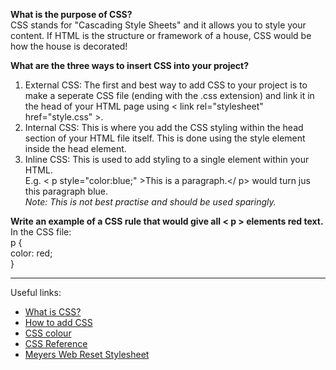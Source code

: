 **What is the purpose of CSS?**  
CSS stands for "Cascading Style Sheets" and it allows you to style your content. If HTML is the structure or framework of a house, CSS would be how the house is decorated!

**What are the three ways to insert CSS into your project?**  
1. External CSS: The first and best way to add CSS to your project is to make a seperate CSS file (ending with the .css extension) and link it in the head of your HTML page using < link rel="stylesheet" href="style.css" >.
2. Internal CSS: This is where you add the CSS styling within the head section of your HTML file itself. This is done using the style element inside the head element.
3. Inline CSS: This is used to add styling to a single element within your HTML.   
E.g. < p style="color:blue;" >This is a paragraph.</ p> would turn jus this paragraph blue.  
*Note: This is not best practise and should be used sparingly.*

**Write an example of a CSS rule that would give all < p > elements red text.**  
In the CSS file:  
p {  
    color: red;  
}

---

Useful links:  
- [What is CSS?](https://developer.mozilla.org/en-US/docs/Learn/CSS/First_steps/What_is_CSS)
- [How to add CSS](https://www.w3schools.com/css/css_howto.asp)
- [CSS colour](https://www.w3schools.com/cssref/pr_text_color.php)
- [CSS Reference](https://developer.mozilla.org/en-US/docs/Web/CSS/Reference)
- [Meyers Web Reset Stylesheet](https://meyerweb.com/eric/tools/css/reset/)

